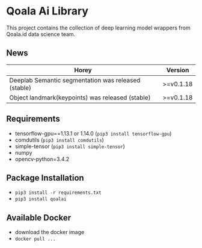 # Qoala Ai Library
This project contains the collection of deep learning model wrappers from Qoala.id data science team.

## News
| Horey                                                       |        Version     |   
| ----------------------------------------------------------- | ------------------ | 
| Deeplab Semantic segmentation was released (stable)         |      >=v0.1.18     |
| Object landmark(keypoints) was released (stable)            |      >=v0.1.18     |

## Requirements
- tensorflow-gpu==1.13.1 or 1.14.0 (`pip3 install tensorflow-gpu`)
- comdutils (`pip3 install comdutils`)
- simple-tensor (`pip3 install simple-tensor`)
- numpy
- opencv-python=3.4.2

## Package Installation
- `pip3 install -r requirements.txt`
- `pip3 install qoalai`

## Available Docker
- download the docker image
- `docker pull ...`






